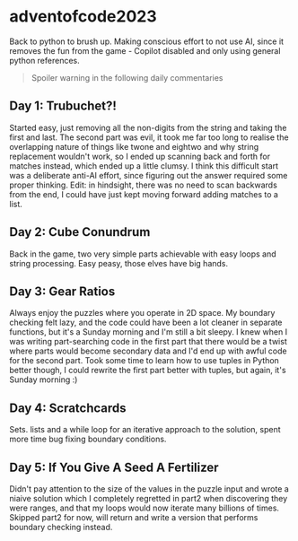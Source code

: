 # adventofcode2023
Back to python to brush up. Making conscious effort to not use AI, since it removes the fun from the game - Copilot disabled and only using general python references.

> Spoiler warning in the following daily commentaries

## Day 1: Trubuchet?!
Started easy, just removing all the non-digits from the string and taking the first and last. The second part was evil, it took me far too long to realise the overlapping nature of things like twone and eightwo and why string replacement wouldn't work, so I ended up scanning back and forth for matches instead, which ended up a little clumsy. I think this difficult start was a deliberate anti-AI effort, since figuring out the answer required some proper thinking. Edit: in hindsight, there was no need to scan backwards from the end, I could have just kept moving forward adding matches to a list.

## Day 2: Cube Conundrum
Back in the game, two very simple parts achievable with easy loops and string processing. Easy peasy, those elves have big hands.

## Day 3: Gear Ratios
Always enjoy the puzzles where you operate in 2D space. My boundary checking felt lazy, and the code could have been a lot cleaner in separate functions, but it's a Sunday morning and I'm still a bit sleepy. I knew when I was writing part-searching code in the first part that there would be a twist where parts would become secondary data and I'd end up with awful code for the second part. Took some time to learn how to use tuples in Python better though, I could rewrite the first part better with tuples, but again, it's Sunday morning :)

## Day 4: Scratchcards
Sets. lists and a while loop for an iterative approach to the solution, spent more time bug fixing boundary conditions.

## Day 5: If You Give A Seed A Fertilizer
Didn't pay attention to the size of the values in the puzzle input and wrote a niaive solution which I completely regretted in part2 when discovering they were ranges, and that my loops would now iterate many billions of times. Skipped part2 for now, will return and write a version that performs boundary checking instead.
